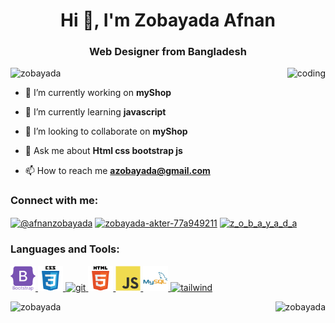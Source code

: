 <h1 align="center">Hi 👋, I'm Zobayada Afnan</h1>
<h3 align="center">Web Designer from Bangladesh</h3>

<img align="right" alt="coding" src="https://cdn.dribbble.com/users/911625/screenshots/11113787/media/f86c438b8ad10f890b4f419276a2be1c.gif" alt="zobayada" /> 
<p align="left"> <img src="https://komarev.com/ghpvc/?username=zobayada&label=Profile%20views&color=0e75b6&style=flat" alt="zobayada" /> </p>

- 🔭 I’m currently working on **myShop**

- 🌱 I’m currently learning **javascript**

- 👯 I’m looking to collaborate on **myShop**

- 💬 Ask me about **Html css bootstrap js**

- 📫 How to reach me **azobayada@gmail.com**

<h3 align="left">Connect with me:</h3>
<p align="left">
<a href="https://twitter.com/@afnanzobayada" target="blank"><img align="center" src="https://raw.githubusercontent.com/rahuldkjain/github-profile-readme-generator/master/src/images/icons/Social/twitter.svg" alt="@afnanzobayada" height="30" width="40" /></a>
<a href="https://linkedin.com/in/zobayada-akter-77a949211" target="blank"><img align="center" src="https://raw.githubusercontent.com/rahuldkjain/github-profile-readme-generator/master/src/images/icons/Social/linked-in-alt.svg" alt="zobayada-akter-77a949211" height="30" width="40" /></a>
<a href="https://instagram.com/z_o_b_a_y_a_d_a" target="blank"><img align="center" src="https://raw.githubusercontent.com/rahuldkjain/github-profile-readme-generator/master/src/images/icons/Social/instagram.svg" alt="z_o_b_a_y_a_d_a" height="30" width="40" /></a>
</p>

<h3 align="left">Languages and Tools:</h3>
<p align="left"> <a href="https://getbootstrap.com" target="_blank" rel="noreferrer"> <img src="https://raw.githubusercontent.com/devicons/devicon/master/icons/bootstrap/bootstrap-plain-wordmark.svg" alt="bootstrap" width="40" height="40"/> </a> <a href="https://www.w3schools.com/css/" target="_blank" rel="noreferrer"> <img src="https://raw.githubusercontent.com/devicons/devicon/master/icons/css3/css3-original-wordmark.svg" alt="css3" width="40" height="40"/> </a> <a href="https://git-scm.com/" target="_blank" rel="noreferrer"> <img src="https://www.vectorlogo.zone/logos/git-scm/git-scm-icon.svg" alt="git" width="40" height="40"/> </a> <a href="https://www.w3.org/html/" target="_blank" rel="noreferrer"> <img src="https://raw.githubusercontent.com/devicons/devicon/master/icons/html5/html5-original-wordmark.svg" alt="html5" width="40" height="40"/> </a> <a href="https://developer.mozilla.org/en-US/docs/Web/JavaScript" target="_blank" rel="noreferrer"> <img src="https://raw.githubusercontent.com/devicons/devicon/master/icons/javascript/javascript-original.svg" alt="javascript" width="40" height="40"/> </a> <a href="https://www.mysql.com/" target="_blank" rel="noreferrer"> <img src="https://raw.githubusercontent.com/devicons/devicon/master/icons/mysql/mysql-original-wordmark.svg" alt="mysql" width="40" height="40"/> </a> <a href="https://tailwindcss.com/" target="_blank" rel="noreferrer"> <img src="https://www.vectorlogo.zone/logos/tailwindcss/tailwindcss-icon.svg" alt="tailwind" width="40" height="40"/> </a> </p>

<img align="right" src="https://github-readme-stats.vercel.app/api/top-langs?username=zobayada&show_icons=true&locale=en&layout=compact" alt="zobayada" />

<p align="left"><img src="https://github-readme-stats.vercel.app/api?username=zobayada&show_icons=true&locale=en" alt="zobayada" /></p>
